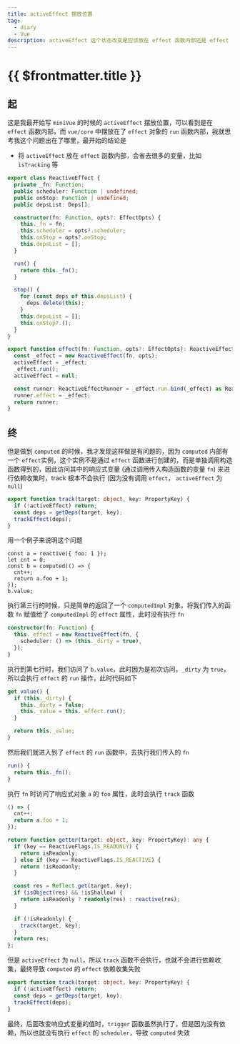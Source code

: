 ```yaml
---
title: activeEffect 摆放位置
tag:
  - diary
  - Vue
description: activeEffect 这个状态改变是应该放在 effect 函数内部还是 effect 对象的 run 函数内部
---
```


# {{ $frontmatter.title }}

## 起

这是我最开始写 `miniVue` 的时候的 `activeEffect` 摆放位置，可以看到是在 `effect` 函数内部，而 `vue/core`
中摆放在了 `effect` 对象的 `run` 函数内部，我就思考我这个问题出在了哪里，最开始的结论是

- 将 `activeEffect` 放在 `effect` 函数内部，会省去很多的变量，比如 `isTracking` 等

```ts
export class ReactiveEffect {
  private _fn: Function;
  public scheduler: Function | undefined;
  public onStop: Function | undefined;
  public depsList: Deps[];

  constructor(fn: Function, opts?: EffectOpts) {
    this._fn = fn;
    this.scheduler = opts?.scheduler;
    this.onStop = opts?.onStop;
    this.depsList = [];
  }

  run() {
    return this._fn();
  }

  stop() {
    for (const deps of this.depsList) {
      deps.delete(this);
    }
    this.depsList = [];
    this.onStop?.();
  }
}

export function effect(fn: Function, opts?: EffectOpts): ReactiveEffectRunner {
  const _effect = new ReactiveEffect(fn, opts);
  activeEffect = _effect;
  _effect.run();
  activeEffect = null;

  const runner: ReactiveEffectRunner = _effect.run.bind(_effect) as ReactiveEffectRunner;
  runner.effect = _effect;
  return runner;
}

```

## 终

但是做到 `computed` 的时候，我才发现这样做是有问题的，因为 `computed` 内部有一个 `effect`实例，这个实例不是通过
`effect` 函数进行创建的，而是单独调用构造函数得到的，因此访问其中的响应式变量 (通过调用传入构造函数的变量 `fn`) 来进行依赖收集时，track
根本不会执行 (因为没有调用 `effect`， `activeEffect` 为 `null`)

```ts
export function track(target: object, key: PropertyKey) {
  if (!activeEffect) return;
  const deps = getDeps(target, key);
  trackEffect(deps);
}
```

用一个例子来说明这个问题

```ts:line-numbers
const a = reactive({ foo: 1 });
let cnt = 0;
const b = computed(() => {
  cnt++;
  return a.foo + 1;
});
b.value;
```

执行第三行的时候，只是简单的返回了一个 `computedImpl` 对象，将我们传入的函数 `fn` 赋值给了 `computedImpl` 的
`effect` 属性，此时没有执行 `fn`

```ts
constructor(fn: Function) {
  this._effect = new ReactiveEffect(fn, {
    scheduler: () => (this._dirty = true),
  });
}
```

执行到第七行时，我们访问了 `b.value`，此时因为是初次访问，`_dirty` 为 `true`，所以会执行 `effect` 的 `run`
操作，此时代码如下

```ts
get value() {
  if (this._dirty) {
    this._dirty = false;
    this._value = this._effect.run();
  }

  return this._value;
}
```

然后我们就进入到了 `effect` 的 `run` 函数中，去执行我们传入的 `fn`

```ts
run() {
  return this._fn();
}
```

执行 `fn` 时访问了响应式对象 `a` 的 `foo` 属性，此时会执行 `track` 函数

```ts
() => {
  cnt++;
  return a.foo + 1;
});
```

```ts
return function getter(target: object, key: PropertyKey): any {
  if (key == ReactiveFlags.IS_READONLY) {
    return isReadonly;
  } else if (key == ReactiveFlags.IS_REACTIVE) {
    return !isReadonly;
  }

  const res = Reflect.get(target, key);
  if (isObject(res) && !isShallow) {
    return isReadonly ? readonly(res) : reactive(res);
  }

  if (!isReadonly) {
    track(target, key);
  }
  return res;
};
```

但是 `activeEffect` 为 `null`，所以 `track` 函数不会执行，也就不会进行依赖收集，最终导致 `computed` 的
`effect` 依赖收集失败

```ts
export function track(target: object, key: PropertyKey) {
  if (!activeEffect) return;
  const deps = getDeps(target, key);
  trackEffect(deps);
}
```

最终，后面改变响应式变量的值时，`trigger` 函数虽然执行了，但是因为没有依赖，所以也就没有执行 `effect` 的 `scheduler`，导致
`computed` 失效
